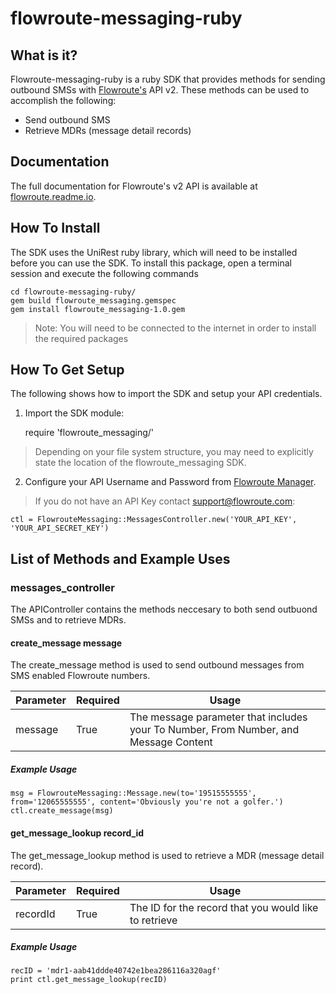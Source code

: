 # flowroute-messaging-ruby
## What is it?

Flowroute-messaging-ruby is a ruby SDK that provides methods for sending outbound SMSs with [Flowroute's](https://www.flowroute.com) API v2. These methods can be used to accomplish the following:

* Send outbound SMS
* Retrieve MDRs (message detail records)

## Documentation 
The full documentation for Flowroute's v2 API is available at [flowroute.readme.io](https://flowroute.readme.io/).

## How To Install 

The SDK uses the UniRest ruby library, which will need to be installed before you can use the SDK. To install this package, open a terminal session and execute the following commands

	cd flowroute-messaging-ruby/
	gem build flowroute_messaging.gemspec
	gem install flowroute_messaging-1.0.gem

> Note: You will need to be connected to the internet in order to install the required packages
  
## How To Get Setup

The following shows how to import the SDK and setup your API credentials.

1) Import the SDK module:

	require 'flowroute_messaging/'

> Depending on your file system structure, you may need to explicitly state the location of the flowroute_messaging SDK. 
   
2) Configure your API Username and Password from [Flowroute Manager](https://manage.flowroute.com/accounts/preferences/api/).
 > If you do not have an API Key contact support@flowroute.com:

	ctl = FlowrouteMessaging::MessagesController.new('YOUR_API_KEY', 'YOUR_API_SECRET_KEY')		

## List of Methods and Example Uses

### messages_controller

The APIController contains the methods neccesary to both send outbuond SMSs and to retrieve MDRs.

#### create_message message

The create_message method is used to send outbound messages from SMS enabled Flowroute numbers.

| Parameter | Required | Usage                                                                                |
|-----------|----------|--------------------------------------------------------------------------------------|
| message   | True     | The message parameter that includes your To Number, From Number, and Message Content |

##### Example Usage

	msg = FlowrouteMessaging::Message.new(to='19515555555', from='12065555555', content='Obviously you're not a golfer.')
	ctl.create_message(msg)
	
#### get\_message\_lookup record_id

The get\_message\_lookup method is used to retrieve a MDR (message detail record).

| Parameter | Required | Usage                                                 |
|-----------|----------|-------------------------------------------------------|
| recordId  | True     | The ID for the record that you would like to retrieve |

##### Example Usage

	recID = 'mdr1-aab41ddde40742e1bea286116a320agf'
	print ctl.get_message_lookup(recID)